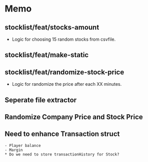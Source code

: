 # Memo

## stocklist/feat/stocks-amount
- Logic for choosing 15 random stocks from csvfile.

## stocklist/feat/make-static

## stocklist/feat/randomize-stock-price
- Logic for randomize the price after each XX minutes.

## Seperate file extractor

## Randomize Company Price and Stock Price

## Need to enhance Transaction struct
    - Player balance
    - Margin
    * Do we need to store transactionHistory for Stock?
